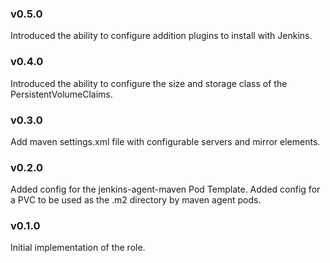 
### v0.5.0

Introduced the ability to configure addition plugins to install with Jenkins.

### v0.4.0

Introduced the ability to configure the size and storage class of the PersistentVolumeClaims.
 
### v0.3.0

Add maven settings.xml file with configurable servers and mirror elements.

### v0.2.0

Added config for the jenkins-agent-maven Pod Template.
Added config for a PVC to be used as the .m2 directory by maven agent pods.

### v0.1.0

Initial implementation of the role.
